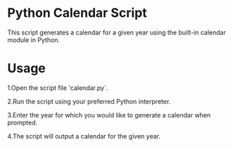 <h1>Python Calendar Script </h1>
This script generates a calendar for a given year using the built-in calendar module in Python.

<h1>Usage </h1>

<p>1.Open the script file 'calendar.py`. 
<p>2.Run the script using your preferred Python interpreter.
<p>3.Enter the year for which you would like to generate a calendar when prompted.
<p>4.The script will output a calendar for the given year.

